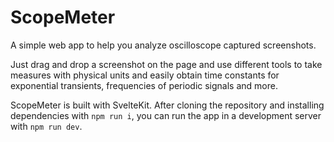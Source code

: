 # ScopeMeter

A simple web app to help you analyze oscilloscope captured screenshots.

Just drag and drop a screenshot on the page and use different tools to take measures with physical units and easily obtain time constants for exponential transients, frequencies of periodic signals and more.

ScopeMeter is built with SvelteKit. After cloning the repository and installing dependencies with `npm run i`, you can run the app in a development server with `npm run dev`.
